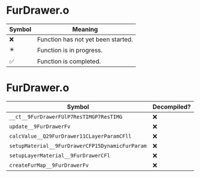 # FurDrawer.o
| Symbol | Meaning 
| ------------- | ------------- 
| :x: | Function has not yet been started. 
| :eight_pointed_black_star: | Function is in progress. 
| :white_check_mark: | Function is completed. 


# FurDrawer.o
| Symbol | Decompiled? |
| ------------- | ------------- |
| `__ct__9FurDrawerFUlP7ResTIMGP7ResTIMG` | :x: |
| `update__9FurDrawerFv` | :x: |
| `calcValue__Q29FurDrawer11CLayerParamCFll` | :x: |
| `setupMaterial__9FurDrawerCFP15DynamicFurParam` | :x: |
| `setupLayerMaterial__9FurDrawerCFl` | :x: |
| `createFurMap__9FurDrawerFv` | :x: |
